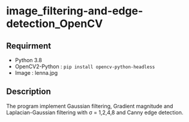 # image_filtering-and-edge-detection_OpenCV
## Requirment
* Python 3.8
* OpenCV2-Python : `pip install opencv-python-headless`
* Image : lenna.jpg

## Description
The program implement Gaussian filtering, Gradient magnitude and Laplacian-Gaussian filtering with &sigma; = 1,2,4,8 and Canny edge detection.
